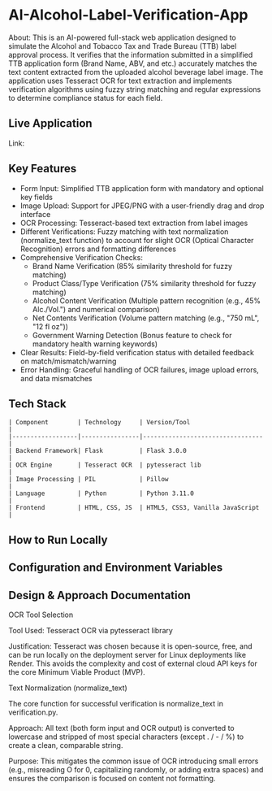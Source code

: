 # AI-Alcohol-Label-Verification-App

About: This is an AI-powered full-stack web application designed to simulate the Alcohol and Tobacco Tax and Trade Bureau ($\text{TTB}$) label approval process. It verifies that the information submitted in a simplified $\text{TTB}$ application form (Brand Name, $\text{ABV}$, and etc.) accurately matches the text content extracted from the uploaded alcohol beverage label image. The application uses Tesseract OCR for text extraction and implements verification algorithms using fuzzy string matching and regular expressions to determine compliance status for each field.

## Live Application

Link: 

## Key Features

- Form Input: Simplified TTB application form with mandatory and optional key fields
- Image Upload: Support for JPEG/PNG with a user-friendly drag and drop interface
- OCR Processing: Tesseract-based text extraction from label images
- Different Verifications: Fuzzy matching with text normalization (normalize_text function) to account for slight $\text{OCR}$ (Optical Character Recognition) errors and formatting differences
- Comprehensive Verification Checks:
  - Brand Name Verification (85% similarity threshold for fuzzy matching)
  - Product Class/Type Verification (75% similarity threshold for fuzzy matching)
  - Alcohol Content Verification (Multiple pattern recognition (e.g., 45% $\text{Alc.}$/Vol.") and numerical comparison)
  - Net Contents Verification (Volume pattern matching (e.g., "750 $\text{mL}$", "12 fl oz"))
  - Government Warning Detection ($\text{Bonus}$ feature to check for mandatory health warning keywords)
- Clear Results: Field-by-field verification status with detailed feedback on match/mismatch/warning
- Error Handling: Graceful handling of $\text{OCR}$ failures, image upload errors, and data mismatches

## Tech Stack

    | Component        | Technology     | Version/Tool                    |
    |------------------|----------------|---------------------------------|
    | Backend Framework| Flask          | Flask 3.0.0                     |
    | OCR Engine       | Tesseract OCR  | pytesseract lib                 |
    | Image Processing | PIL            | Pillow                          |
    | Language         | Python         | Python 3.11.0                   |
    | Frontend         | HTML, CSS, JS  | HTML5, CSS3, Vanilla JavaScript | 

## How to Run Locally







## Configuration and Environment Variables







## Design & Approach Documentation

OCR Tool Selection

Tool Used: Tesseract OCR via pytesseract library

Justification: Tesseract was chosen because it is open-source, free, and can be run locally on the deployment server for Linux deployments like Render. This avoids the complexity and cost of external cloud API keys for the core Minimum Viable Product (MVP).

Text Normalization (normalize_text)

The core function for successful verification is normalize_text in verification.py.

Approach: All text (both form input and OCR output) is converted to lowercase and stripped of most special characters (except $\text{.}$ / $\text{-}$ / %) to create a clean, comparable string.

Purpose: This mitigates the common issue of OCR introducing small errors (e.g., misreading O for 0, capitalizing randomly, or adding extra spaces) and ensures the comparison is focused on content not formatting.








